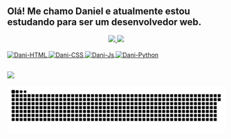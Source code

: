 ## Olá! Me chamo Daniel e atualmente estou estudando para ser um desenvolvedor web.

<div align="center">
  <a href="https://github.com/daniel-de-sousa">
  <img height="150em" src="https://github-readme-stats.vercel.app/api?username=daniel-de-sousa&show_icons=true&theme=aura&include_all_commits=true&count_private=true&"/>
  <img height="145em" src="https://github-readme-stats.vercel.app/api/top-langs/?username=daniel-de-sousa&layout=compact&langs_count=7&theme=aura"/>
</div>

<div style="display: inline_block"><br>
  <img align="center" alt="Dani-HTML" height="30" width="40" src="https://cdn.jsdelivr.net/gh/devicons/devicon/icons/html5/html5-original.svg" />
  <img align="center" alt="Dani-CSS" height="30" width="40" src="https://cdn.jsdelivr.net/gh/devicons/devicon/icons/css3/css3-original.svg">
  <img align="center" alt="Dani-Js" height="30" width="40" src="https://cdn.jsdelivr.net/gh/devicons/devicon/icons/javascript/javascript-original.svg">
  <img align="center" alt="Dani-Python" height="30" width="40" src="https://cdn.jsdelivr.net/gh/devicons/devicon/icons/python/python-original.svg">
</div>

##

<div> 
  <a href="https://www.instagram.com/dev_daniel.sousa/" target="_blank"><img src="https://img.shields.io/badge/Instagram-E4405F?style=for-the-badge&logo=instagram&logoColor=white" target="_blank"></a>
  
  ![Snake animation](https://github.com/daniel-de-sousa/daniel-de-sousa/blob/output/github-contribution-grid-snake.svg)
 
</div>
